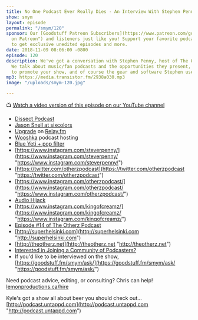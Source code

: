 ```yaml
---
title: No One Podcast Ever Really Dies - An Interview With Stephen Penny
show: smym
layout: episode
permalink: "/smym/120"
sponsor: Our [Goodstuff Patreon Subscribers](https://www.patreon.com/goodstuff "Goodstuff
  on Patreon") and listeners just like you! Support your favorite podcasts directly
  to get exclusive unedited episodes and more.
date: 2018-11-09 08:06:00 -0800
episode: 120
description: We've got a conversation with Stephen Penny, host of The Otherz podcast.
  We talk about music/fan podcasts and the opportunities they present, using advertising
  to promote your show, and of course the gear and software Stephen uses to record.
mp3: https://media.transistor.fm/2938a030.mp3
image: "/uploads/smym-120.jpg"

---
```

📺 [Watch a video version of this episode on our YouTube channel](https://www.youtube.com/channel/UCJKnVjGmtx3J6cV3UVt3TcQ)

* [Dissect Podcast](https://dissectpodcast.com)
* [Jason Snell at sixcolors](https://sixcolors.com)
* [Upgrade](https://www.relay.fm/upgrade) on [Relay.fm](http://relay.fm/)
* [Wooshka](https://www.whooshkaa.com) podcast hosting
* [Blue Yeti + pop filter](https://www.bhphotovideo.com/c/product/1103930-REG/blue_836213002070_yeti_usb_microphone_black.html/BI/19457/KBID/11631/kw/BLPQ3CUSBMC/DFF/d10-v2-t1-xBLPQ3CUSBMC)
* [https://www.instagram.com/steverpenny/](https://www.instagram.com/steverpenny/ "https://www.instagram.com/steverpenny/")
* [https://twitter.com/otherzpodcast](https://twitter.com/otherzpodcast "https://twitter.com/otherzpodcast")
* [https://www.instagram.com/otherzpodcast/](https://www.instagram.com/otherzpodcast/ "https://www.instagram.com/otherzpodcast/")
* [Audio Hijack](https://rogueamoeba.com/audiohijack/)
* [https://www.instagram.com/kingofcreamz/](https://www.instagram.com/kingofcreamz/ "https://www.instagram.com/kingofcreamz/")
* [Episode #14 of The Otherz Podcast](http://theotherz.net/otherz-podcast/2018/7/9/interview-with-shae-haley-ruisrock-turku-finland)
* [http://superhelsinki.com](http://superhelsinki.com "http://superhelsinki.com")
* [http://theotherz.net](http://theotherz.net "http://theotherz.net")
* [Interested in Joining a Community of Podcasters?](https://mailchi.mp/ad73a5bdfab5/podcasting)
* If you'd like to be interviewed on the show, [https://goodstuff.fm/smym/ask/](https://goodstuff.fm/smym/ask/ "https://goodstuff.fm/smym/ask/")

Need podcast advice, editing, or consulting? Chris can help! [lemonproductions.ca/hire](https://lemonproductions.ca/hire)

Kyle's got a show all about beer you should check out... [http://podcast.untappd.com](http://podcast.untappd.com "http://podcast.untappd.com")